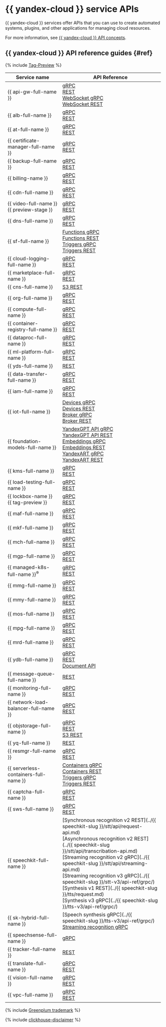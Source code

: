 # {{ yandex-cloud }} service APIs

{{ yandex-cloud }} services offer APIs that you can use to create automated systems, plugins, and other applications for managing cloud resources.

For more information, see [{{ yandex-cloud }} API concepts](../api-design-guide/).

## {{ yandex-cloud }} API reference guides {#ref}

{% include [Tag-Preview](../_includes/tag-preview.md) %}


| Service name | API Reference |
| ---------------- | --------------- |
| {{ api-gw-full-name }}                  | [gRPC](../api-gateway/apigateway/api-ref/grpc/)<br>[REST](../api-gateway/apigateway/api-ref/)<br>[WebSocket gRPC](../api-gateway/apigateway/websocket/api-ref/grpc/)<br>[WebSocket REST](../api-gateway/apigateway/websocket/api-ref/) |
| {{ alb-full-name }}                     | [gRPC](../application-load-balancer/api-ref/grpc/)<br>[REST](../application-load-balancer/api-ref/) |
| {{ at-full-name }}                      | [gRPC](../audit-trails/api-ref/grpc)<br>[REST](../audit-trails/api-ref/) |
| {{ certificate-manager-full-name }}     | [gRPC](../certificate-manager/api-ref/grpc/)<br>[REST](../certificate-manager/api-ref/) |
| {{ backup-full-name }}                  | [gRPC](../backup/backup/api-ref/grpc/)<br>[REST](../backup/backup/api-ref/) |
| {{ billing-name }}                      | [gRPC](../billing/api-ref/grpc/)<br>[REST](../billing/api-ref/) |
| {{ cdn-full-name }}                     | [gRPC](../cdn/api-ref/grpc/)<br>[REST](../cdn/api-ref/) |
| {{ video-full-name }} {{ preview-stage }} | [gRPC](../video/api-ref/grpc/)<br>[REST](../video/api-ref/) |
| {{ dns-full-name }}                     | [gRPC](../dns/api-ref/grpc/)<br>[REST](../dns/api-ref/) |
| {{ sf-full-name }}                      | [Functions gRPC](../functions/functions/api-ref/grpc/)<br>[Functions REST](../functions/functions/api-ref/)<br>[Triggers gRPC](../functions/triggers/api-ref/grpc/)<br>[Triggers REST](../functions/triggers/api-ref/) |
| {{ cloud-logging-full-name }}           | [gRPC](../logging/api-ref/grpc/)<br>[REST](../logging/api-ref/) |
| {{ marketplace-full-name }}             | [gRPC](../marketplace/metering/api-ref/grpc/)<br>[REST](../marketplace/api-ref/) |
| {{ cns-full-name }}                     | [S3 REST](../notifications/api-ref/) |
| {{ org-full-name }}                     | [gRPC](../organization/api-ref/grpc/)<br>[REST](../organization/api-ref/) |
| {{ compute-full-name }}                 | [gRPC](../compute/api-ref/grpc/)<br>[REST](../compute/api-ref/) |
| {{ container-registry-full-name }}      | [gRPC](../container-registry/api-ref/grpc/)<br>[REST](../container-registry/api-ref/) |
| {{ dataproc-full-name }}                | [gRPC](../data-proc/api-ref/grpc/)<br>[REST](../data-proc/api-ref/) |
| {{ ml-platform-full-name }}             | [gRPC](../datasphere/api-ref/grpc/)<br>[REST](../datasphere/api-ref/) |
| {{ yds-full-name }}                     | [REST](../data-streams/kinesisapi/api-ref.md) |
| {{ data-transfer-full-name }}           | [gRPC](../data-transfer/api-ref/grpc/)<br>[REST](../data-transfer/api-ref/) |
| {{ iam-full-name }}                     | [gRPC](../iam/api-ref/grpc/)<br>[REST](../iam/api-ref/) |
| {{ iot-full-name }}                     | [Devices gRPC](../iot-core/api-ref/grpc/)<br>[Devices REST](../iot-core/api-ref/)<br>[Broker gRPC](../iot-core/broker/api-ref/grpc/)<br>[Broker REST](../iot-core/broker/api-ref/) |
| {{ foundation-models-full-name }}                   | [YandexGPT API gRPC](../foundation-models/text-generation/api-ref/grpc/)<br>[YandexGPT API REST](../foundation-models/text-generation/api-ref/)<br>[Embeddings gRPC](../foundation-models/embeddings/api-ref/grpc/)<br>[Embeddings REST](../foundation-models/embeddings/api-ref/)<br>[YandexART gRPC](../foundation-models/image-generation/api-ref/grpc/)<br>[YandexART REST](../foundation-models/image-generation/api-ref/) |
| {{ kms-full-name }}                     | [gRPC](../kms/api-ref/grpc/)<br>[REST](../kms/api-ref/) |
| {{ load-testing-full-name }}            | [gRPC](../load-testing/user/api-ref/grpc/)<br>[REST](../load-testing/user/api-ref/) |
| {{ lockbox-name }} {{ tag-preview }} | [gRPC](../lockbox/api-ref/grpc/)<br>[REST](../lockbox/api-ref/) |
| {{ maf-full-name }}                     | [gRPC](../managed-airflow/api-ref/grpc/)<br>[REST](../managed-airflow/api-ref/) |
| {{ mkf-full-name }}                     | [gRPC](../managed-kafka/api-ref/grpc/)<br>[REST](../managed-kafka/api-ref/) |
| {{ mch-full-name }}                     | [gRPC](../managed-clickhouse/api-ref/grpc/)<br>[REST](../managed-clickhouse/api-ref/) |
| {{ mgp-full-name }}                     | [gRPC](../managed-greenplum/api-ref/grpc/)<br>[REST](../managed-greenplum/api-ref/) |
| {{ managed-k8s-full-name }}<sup>®</sup> | [gRPC](../managed-kubernetes/managed-kubernetes/api-ref/grpc/)<br>[REST](../managed-kubernetes/managed-kubernetes/api-ref/) |
| {{ mmg-full-name }}                     | [gRPC](../managed-mongodb/api-ref/grpc/)<br>[REST](../managed-mongodb/api-ref/) |
| {{ mmy-full-name }}                     | [gRPC](../managed-mysql/api-ref/grpc/)<br>[REST](../managed-mysql/api-ref/) |
| {{ mos-full-name }}                     | [gRPC](../managed-opensearch/api-ref/grpc/)<br>[REST](../managed-opensearch/api-ref/) |
| {{ mpg-full-name }}                     | [gRPC](../managed-postgresql/api-ref/grpc/)<br>[REST](../managed-postgresql/api-ref/) |
| {{ mrd-full-name }}                     | [gRPC](../managed-redis/api-ref/grpc/)<br>[REST](../managed-redis/api-ref/) |
| {{ ydb-full-name }}                     | [gRPC](../ydb/api-ref/grpc/)<br>[REST](../ydb/api-ref/)<br>[Document API](../ydb/docapi/api-ref/) |
| {{ message-queue-full-name }}           | [REST](../message-queue/api-ref/) |
| {{ monitoring-full-name }}              | [gRPC](../monitoring/api-ref/api-ref-grpc/)<br>[REST](../monitoring/api-ref/) |
| {{ network-load-balancer-full-name }}   | [gRPC](../network-load-balancer/api-ref/grpc/)<br>[REST](../network-load-balancer/api-ref/) |
| {{ objstorage-full-name }}              | [gRPC](../storage/api-ref/grpc/)<br>[REST](../storage/api-ref/)<br>[S3 REST](../storage/s3/) |
| {{ yq-full-name }}                      | [REST](../query/api/) |
| {{ resmgr-full-name }}                  | [gRPC](../resource-manager/api-ref/grpc/)<br>[REST](../resource-manager/api-ref/) |
| {{ serverless-containers-full-name }}   | [Containers gRPC](../serverless-containers/containers/api-ref/grpc/)<br>[Containers REST](../serverless-containers/containers/api-ref/)<br>[Triggers gRPC](../serverless-containers/triggers/api-ref/grpc/)<br>[Triggers REST](../serverless-containers/triggers/api-ref/) |
| {{ captcha-full-name }}                 | [gRPC](../smartcaptcha/api-ref/grpc/)<br>[REST](../smartcaptcha/api-ref/) |
| {{ sws-full-name }}                     | [gRPC](../smartwebsecurity/api-ref/grpc/)<br>[REST](../smartwebsecurity/api-ref/) |
| {{ speechkit-full-name }}               | [Synchronous recognition v2 REST](../{{ speechkit-slug }}/stt/api/request-api.md)<br>[Asynchronous recognition v2 REST](../{{ speechkit-slug }}/stt/api/transcribation-api.md)<br>[Streaming recognition v2 gRPC](../{{ speechkit-slug }}/stt/api/streaming-api.md)<br>[Streaming recognition v3 gRPC](../{{ speechkit-slug }}/stt-v3/api-ref/grpc/)<br>[Synthesis v1 REST](../{{ speechkit-slug }}/tts/request.md)<br>[Synthesis v3 gRPC](../{{ speechkit-slug }}/tts-v3/api-ref/grpc/) |
| {{ sk-hybrid-full-name }}               | [Speech synthesis gRPC](../{{ speechkit-slug }}/tts-v3/api-ref/grpc/)<br>[Streaming recognition gRPC](../speechkit-hybrid/api-ref/stt/v3/grpc/) |
| {{ speechsense-full-name }}             | [gRPC](../speechsense/api-ref/grpc/) |
| {{ tracker-full-name }}                 | [REST](../tracker/about-api.md) |
| {{ translate-full-name }}               | [gRPC](../translate/api-ref/grpc/)<br>[REST](../translate/api-ref/) |
| {{ vision-full-name }}                  | [gRPC](../vision/ocr/api-ref/grpc/)<br>[REST](../vision/ocr/api-ref/) |
| {{ vpc-full-name }}                     | [gRPC](../vpc/api-ref/grpc/)<br>[REST](../vpc/api-ref/) |


{% include [Greenplum trademark](../_includes/mdb/mgp/trademark.md) %}


{% include [clickhouse-disclaimer](../_includes/clickhouse-disclaimer.md) %}